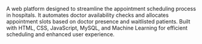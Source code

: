 A web platform designed to streamline the appointment scheduling process in hospitals. It automates doctor availability checks and allocates appointment slots based on doctor presence and waitlisted patients. Built with HTML, CSS, JavaScript, MySQL, and Machine Learning for efficient scheduling and enhanced user experience.
